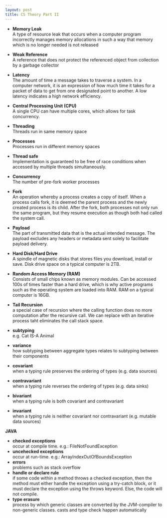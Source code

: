 ```yaml
---
layout: post
title: CS Theory Part II
---
```



* **Memory Leak**  
A type of resource leak that occurs when a computer program incorrectly manages memory allocations in such a way that memory which is no longer needed is not released
* **Weak Reference**  
A reference that does not protect the referenced object from collection by a garbage collector

* **Latency**  
The amount of time a message takes to traverse a system.  In a computer network, it is an expression of how much time it takes for a packet of data to get from one designated point to another.  A low latency indicates a high network efficiency.

* **Central Processing Unit (CPU)**     
A single CPU can have multiple cores, which allows for task concurrency.
* **Threading**  
Threads run in same memory space
* **Processes**  
Processes run in different memory spaces
* **Thread safe**  
Implementation is guaranteed to be free of race conditions when accessed by multiple threads simultaneously.
* **Concurrency**  
The number of pre-fork worker processes
* **Fork**  
An operation whereby a process creates a copy of itself. When a process calls fork, it is deemed the parent process and the newly created process is its child. After the fork, both processes not only run the same program, but they resume execution as though both had called the system call.
* **Payload**  
The part of transmitted data that is the actual intended message. The payload excludes any headers or metadata sent solely to facilitate payload delivery.

* **Hard Disk/Hard Drive**  
A spindle of magnetic disks that stores files you download, install or save.  Disk drive space on a typical computer is 2TB.  
* **Random Access Memory (RAM)**  
Consists of small chips known as memory modules.  Can be accessed 100s of times faster than a hard drive, which is why active programs such as the operating system are loaded into RAM.  RAM on a typical computer is 16GB.  

* **Tail Recursion**  
a special case of recursion where the calling function does no more computation after the recursive call.  We can replace with an iterative process taht eliminates the call stack space.
* **subtyping**  
e.g. Cat IS-A Animal
* **variance**  
how subtyping between aggregate types relates to subtyping between their components
* **covariant**  
when a typing rule preserves the ordering of types (e.g. data sources)
* **contravariant**  
when a typing rule reverses the ordering of types (e.g. data sinks)
* **bivariant**  
when a typing rule is both covariant and contravariant
* **invariant**  
when a typing rule is neither covariant nor contravariant (e.g. mutable data sources)

**JAVA**
* **checked exceptions**  
occur at compile time.  e.g.: FileNotFoundException
* **uncehecked exceptions**  
occur at run-time.  e.g.: ArrayIndexOutOfBoundsException
* **errors**  
problems such as stack overflow
* **handle or declare rule**  
if some code within a method throws a checked exception, then the method must either handle the exception using a try-catch block, or it must declare the exception using the throws keyword.  Else, the code will not compile.
* **type erasure**  
process by which generic classes are converted by the JVM-compiler to non-generic classes.  casts and type check happen automatically
